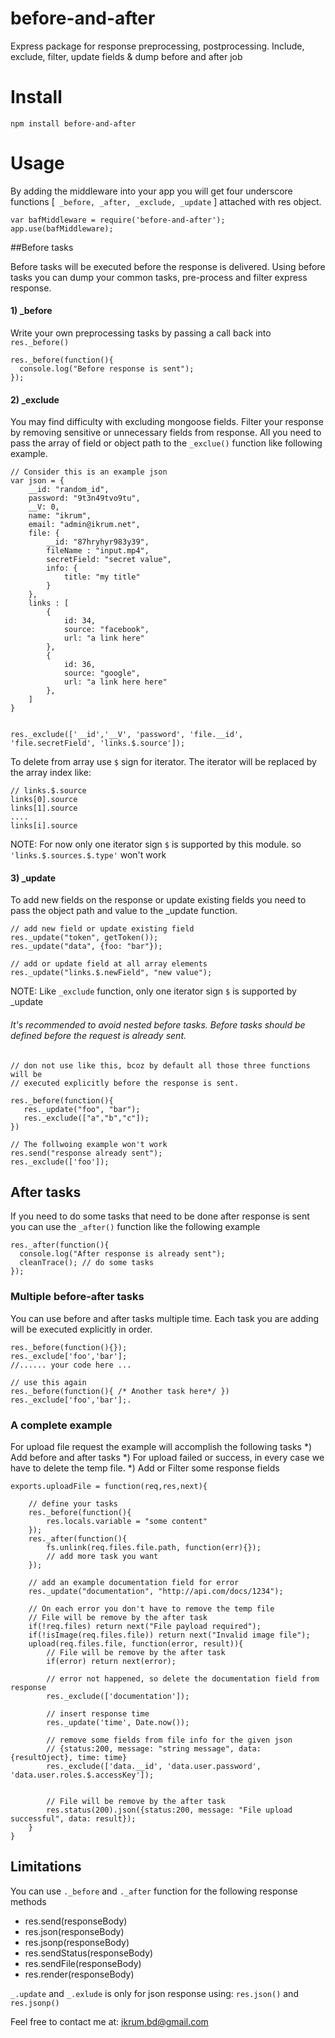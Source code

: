 # before-and-after
Express package for response preprocessing, postprocessing. Include, exclude, filter, update fields & dump before and after job

# Install
```npm install before-and-after```

# Usage

By adding the middleware into your app you will get four underscore functions [` _before, _after, _exclude, _update` ] attached with res object.
```
var bafMiddleware = require('before-and-after');
app.use(bafMiddleware);
```

##Before tasks

Before tasks will be executed before the response is delivered. Using before tasks you can dump your common tasks, pre-process and filter express response. 

#### 1) _before

Write your own preprocessing tasks by passing a call back into `res._before()`
```
res._before(function(){
  console.log("Before response is sent");
});
```
#### 2) _exclude

You may find difficulty with excluding mongoose fields. Filter your response by removing sensitive or unnecessary fields from response. All you need to pass the array of field or object path to the `_exclue()` function like following example.
```
// Consider this is an example json
var json = {
	__id: "random_id",
	password: "9t3n49tvo9tu",
	__V: 0,
	name: "ikrum",
	email: "admin@ikrum.net",
	file: {
		__id: "87hryhyr983y39",
		fileName : "input.mp4",
		secretField: "secret value",
		info: {
			title: "my title"
		}
	},
	links : [
		{
			id: 34,
			source: "facebook",
			url: "a link here"
		},
		{
			id: 36,
			source: "google",
			url: "a link here here"
		},
	]
}


res._exclude(['__id','__V', 'password', 'file.__id', 'file.secretField', 'links.$.source']);
```
To delete from array use `$` sign for iterator. The iterator will be replaced by the array index like:
```
// links.$.source
links[0].source
links[1].source
....
links[i].source
```
NOTE: For now only one iterator sign `$` is supported by this module. so ``'links.$.sources.$.type'`` won't work

#### 3) _update
To add new fields on the response or update existing fields you need to pass the object path and value to the _update function.

```
// add new field or update existing field
res._update("token", getToken());
res._update("data", {foo: "bar"});

// add or update field at all array elements
res._update("links.$.newField", "new value");
```
NOTE: Like `_exclude` function, only one iterator sign `$` is supported by _update

###### It's recommended to avoid nested before tasks. Before tasks should be defined before the request is already sent.

```
// don not use like this, bcoz by default all those three functions will be 
// executed explicitly before the response is sent.

res._before(function(){
   res._update("foo", "bar");
   res._exclude(["a","b","c"]);
})

// The follwoing example won't work
res.send("response already sent");
res._exclude(['foo']);
```

## After tasks
If you need to do some tasks that need to be done after response is sent you can use the `_after()` function like the following example

```
res._after(function(){
  console.log("After response is already sent");
  cleanTrace(); // do some tasks
});
```

### Multiple before-after tasks

You can use before and after tasks multiple time. Each task you are adding will be executed explicitly in order.
```
res._before(function(){}); 
res._exclude['foo','bar'];
//...... your code here ...

// use this again
res._before(function(){ /* Another task here*/ })
res._exclude['foo','bar'];.
```

### A complete example

For upload file request the example will accomplish the following tasks
*) Add before and after tasks
*) For upload failed or success, in every case we have to delete the temp file.
*) Add or Filter some response fields

```
exports.uploadFile = function(req,res,next){

    // define your tasks
    res._before(function(){
		res.locals.variable = "some content"
    });
    res._after(function(){
        fs.unlink(req.files.file.path, function(err){});
        // add more task you want
    });

    // add an example documentation field for error
    res._update("documentation", "http://api.com/docs/1234");

    // On each error you don't have to remove the temp file
    // File will be remove by the after task
    if(!req.files) return next("File payload required"); 
    if(!isImage(req.files.file)) return next("Invalid image file");
    upload(req.files.file, function(error, result)){
    	// File will be remove by the after task
        if(error) return next(error);

        // error not happened, so delete the documentation field from response
        res._exclude(['documentation']);

        // insert response time
        res._update('time', Date.now());

        // remove some fields from file info for the given json
        // {status:200, message: "string message", data: {resultOject}, time: time}
        res._exclude(['data.__id', 'data.user.password', 'data.user.roles.$.accessKey']);


        // File will be remove by the after task
        res.status(200).json({status:200, message: "File upload successful", data: result});
    }
}
```

## Limitations

You can use `._before` and `._after` function for the following response methods

* res.send(responseBody)
* res.json(responseBody)
* res.jsonp(responseBody)
* res.sendStatus(responseBody)
* res.sendFile(responseBody)
* res.render(responseBody)

`_.update` and `_.exlude` is only for json response using: `res.json()` and `res.jsonp()`


Feel free to contact me at: ikrum.bd@gmail.com
